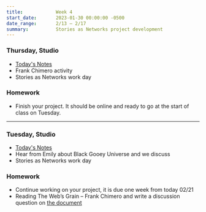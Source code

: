 ```yaml
---
title:            Week 4
start_date:       2023-01-30 00:00:00 -0500
date_range:       2/13 – 2/17
summary:          Stories as Networks project development
---
```


### Thursday, Studio

- [Today's Notes](https://paper.dropbox.com/doc/Parsons-Core-Interaction-S23-Week-4-Class-2-Notes--ByxRyQZE245O4VuwQujstPb3AQ-pNC2EiXBLvtUxUHxO2xsK)
- Frank Chimero activity
- Stories as Networks work day

### Homework
- Finish your project. It should be online and ready to go at the start of class on Tuesday.

---

### Tuesday, Studio

- [Today's Notes](https://paper.dropbox.com/doc/Parsons-Core-Interaction-S23-Week-4-Class-1-Notes--ByqXHmOSq7xgSuhTxPs0NLvmAQ-WQfTFOv1sDmhiPizVgzcx)
- Hear from Emily about Black Gooey Universe and we discuss
- Stories as Networks work day

### Homework
- Continue working on your project, it is due one week from today 02/21
- Reading The Web&rsquo;s Grain – Frank Chimero and write a discussion question on [the document](https://paper.dropbox.com/doc/Parsons-Core-Interaction-S23-Reading-Reflections--BxHeyWrniW2rJzD4_C7pN4teAQ-xcAaUIV4Syfp3zmAR7IMi)
